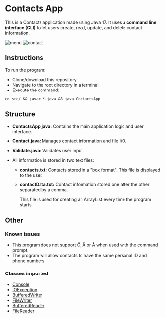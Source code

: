 # Contacts App
This is a Contacts application made using Java 17. It uses a **command line interface (CLI)** to let users create, read, update, and delete contact information.

![menu](https://github.com/ekiili/eeronikiomarepo/assets/144663315/8d92450b-1dee-4c9a-a2c8-b09d157c0a48)
![contact](https://github.com/ekiili/eeronikiomarepo/assets/144663315/3ae37861-cd73-41ce-a932-d5cc813fdf34)

## Instructions
To run the program: 
- Clone/download this repository
- Navigate to the root directory in a terminal
- Execute the command:

```cd src/ && javac *.java && java ContactsApp```

## Structure

- **ContactsApp.java:** Contains the main application logic and user interface.
- **Contact.java:** Manages contact information and file I/O.
- **Validate.java:** Validates user input.
- All information is stored in two text files:
  
    - **contacts.txt:** Contacts stored in a "box format".
        This file is displayed to the user.

    - **contactData.txt:** Contact information stored one after the other separated by a comma.
      
        This file is used for creating an ArrayList every time the program starts

## Other
### Known issues
- This program does not support Ö, Ä or Å when used with the command prompt.
- The program will allow contacts to have the same personal ID and phone numbers

### Classes imported
- [Console](https://docs.oracle.com/javase/8/docs/api/java/io/Console.html)
- [IOException](https://docs.oracle.com/javase/8/docs/api/java/io/IOException.html)
- [BufferedWriter](https://docs.oracle.com/javase/8/docs/api/java/io/BufferedWriter.html)
- [FileWriter](https://docs.oracle.com/javase/8/docs/api/java/io/FileWriter.html)
- [BufferedReader](https://docs.oracle.com/javase/8/docs/api/java/io/BufferedReader.html)
- [FileReader](https://docs.oracle.com/javase/8/docs/api/?java/io/FileReader.html)
